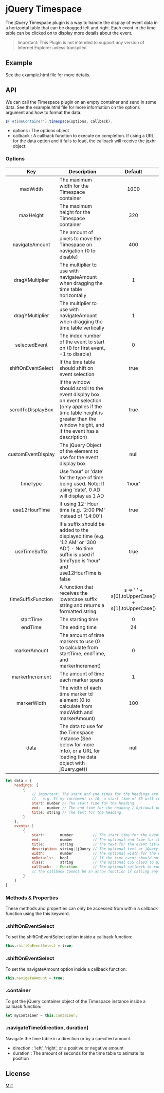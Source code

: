 # jQuery Timespace

The jQuery Timespace plugin is a way to handle the display of event data in a horizontal table that can be dragged left and right. Each event in the time table can be clicked on to display more details about the event.
>Important: This Plugin is not intended to support any version of Internet Explorer unless transpiled

## Example

See the example.html file for more details.

## API

We can call the Timespace plugin on an empty container and send in some data. See the example.html file for more information on the options argument and how to format the data.

```js
$('#timeContainer').timespace(options, callback);
```
 - options : The options object
 - callback : A callback function to execute on completion. If using a URL for the data option and it fails to load, the callback will receive the jqxhr object.

### Options

| Key | Description | Default |
| :---: | --- | :---: |
| maxWidth | The maximum width for the Timespace container | 1000 |
| maxHeight | The maximum height for the Timespace container | 320 |
| navigateAmount | The amount of pixels to move the Timespace on navigation (0 to disable) | 400 |
| dragXMultiplier | The multiplier to use with navigateAmount when dragging the time table horizontally | 1 |
| dragYMultiplier | The multiplier to use with navigateAmount when dragging the time table vertically | 1 |
| selectedEvent | The index number of the event to start on (0 for first event, -1 to disable) | 0 |
| shiftOnEventSelect | If the time table should shift on event selection | true |
| scrollToDisplayBox | If the window should scroll to the event display box on event selection (only applies if the time table height is greater than the window height, and if the event has a description) | true |
| customEventDisplay | The jQuery Object of the element to use for the event display box | null |
| timeType | Use 'hour' or 'date' for the type of time being used. Note: If using 'date', 0 AD will display as 1 AD | 'hour' |
| use12HourTime | If using 12-Hour time (e.g. '2:00 PM' instead of '14:00') | true |
| useTimeSuffix | If a suffix should be added to the displayed time (e.g. '12 AM' or '300 AD') - No time suffix is used if timeType is 'hour' and use12HourTime is false | true |
| timeSuffixFunction | A function that receives the lowercase suffix string and returns a formatted string | s => ' ' + s[0].toUpperCase() + s[1].toUpperCase() |
| startTime | The starting time | 0 |
| endTime | The ending time | 24 |
| markerAmount | The amount of time markers to use (0 to calculate from startTime, endTime, and markerIncrement) | 0 |
| markerIncrement | The amount of time each marker spans | 1 |
| markerWidth | The width of each time marker td element (0 to calculate from maxWidth and markerAmount) | 100 |
| data | The data to use for the Timespace instance (See below for more info), or a URL for loading the data object with jQuery.get() | null |

```js
let data = {
	headings: [
		{
			// Important: The start and end times for the headings are rounded to the increment
			//   e.g. If my increment is 10, a start time of 35 will round to 40, and 34 will round to 30.
			start: number // The start time for the heading
			end:   number // The end time for the heading / Optional only for the last heading
			title: string // The text for the heading
		}
	],
	events: [
		{
			start:       number         // The start time for the event
			end:         number         // The optional end time for the event
			title:       string         // The text for the event title
			description: string||jQuery // The optional text or jQuery Object for the event description
			width:       number         // The optional width for the event box
			noDetails:   bool           // If the time event should not have a display (If noDetails and a description exists, it will be used for the event's title attribute)
			class:       string         // The optional CSS class to use for the event's <p> element
			callback:    Function       // The optional callback to run on event selection.
			// The callback Cannot be an arrow function if calling any API methods within the callback
		}
	]
}
```

### Methods & Properties

These methods and properties can only be accessed from within a callback function using the this keyword.

### .shiftOnEventSelect

To set the shiftOnEventSelect option inside a callback function:
```js
this.shiftOnEventSelect = true;
```

### .shiftOnEventSelect

To set the navigateAmount option inside a callback function:
```js
this.navigateAmount = true;
```

### .container

To get the jQuery container object of the Timespace instance inside a callback function:
```js
let myContainer = this.container;
```

### .navigateTime(direction, duration)

Navigate the time table in a direction or by a specified amount.
 - direction : 'left', 'right', or a positive or negative amount
 - duration : The amount of seconds for the time table to animate its position

## License

[MIT](https://github.com/AdventCoding/Timespace/blob/master/LICENSE)
